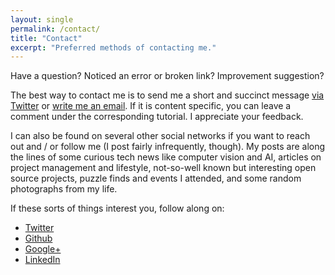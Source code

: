 ```yaml
---
layout: single
permalink: /contact/
title: "Contact"
excerpt: "Preferred methods of contacting me."
---
```


Have a question? Noticed an error or broken link? Improvement suggestion?  

The best way to contact me is to send me a short and succinct message [via Twitter](https://twitter.com/vicrucann) or [write me an email](mailto:vicrucann@protonmail.com). If it is content specific, you can leave a comment under the corresponding tutorial. I appreciate your feedback.

I can also be found on several other social networks if you want to reach out and / or follow me (I post fairly infrequently, though). My posts are along the lines of some curious tech news like computer vision and AI, articles on project management and lifestyle, not-so-well known but interesting open source projects, puzzle finds and events I attended, and some random photographs from my life.

If these sorts of things interest you, follow along on:

* [Twitter](https://twitter.com/vicrucann)
* [Github](https://github.com/vicrucann)
* [Google+](https://plus.google.com/+VictoriaRudakova)
* [LinkedIn](https://linkedin.com/in/vicrucann)
